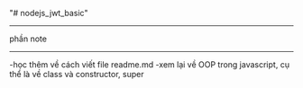 "# nodejs_jwt_basic" 

**********
phần note 
**********

-học thêm về cách viết file readme.md 
-xem lại về OOP trong javascript, cụ thể là về class 
    và constructor, super

















